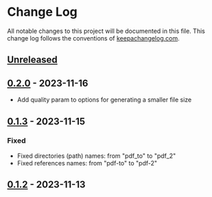 # Change Log
All notable changes to this project will be documented in this file. This change log follows the conventions of [keepachangelog.com](http://keepachangelog.com/).

## [Unreleased]

## [0.2.0] - 2023-11-16
- Add quality param to options for generating a smaller file size

## [0.1.3] - 2023-11-15
### Fixed
- Fixed directories (path) names: from "pdf_to" to "pdf_2"
- Fixed references names: from "pdf-to" to "pdf-2"

## [0.1.2] - 2023-11-13

[Unreleased]: https://github.com/roboli/pdf-2-images/compare/0.2.0...HEAD
[0.2.0]: https://github.com/roboli/pdf-2-images/compare/0.1.3...0.2.0
[0.1.3]: https://github.com/roboli/pdf-2-images/compare/0.1.2...0.1.3
[0.1.2]: https://github.com/roboli/pdf-2-images/releases/tag/0.1.2
